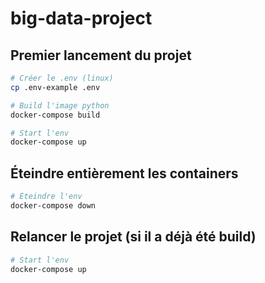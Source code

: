 # big-data-project

## Premier lancement du projet

```bash
# Créer le .env (linux)
cp .env-example .env

# Build l'image python
docker-compose build

# Start l'env
docker-compose up
```

## Éteindre entièrement les containers 

```bash
# Éteindre l'env
docker-compose down
```

## Relancer le projet (si il a déjà été build)

```bash
# Start l'env
docker-compose up
```
